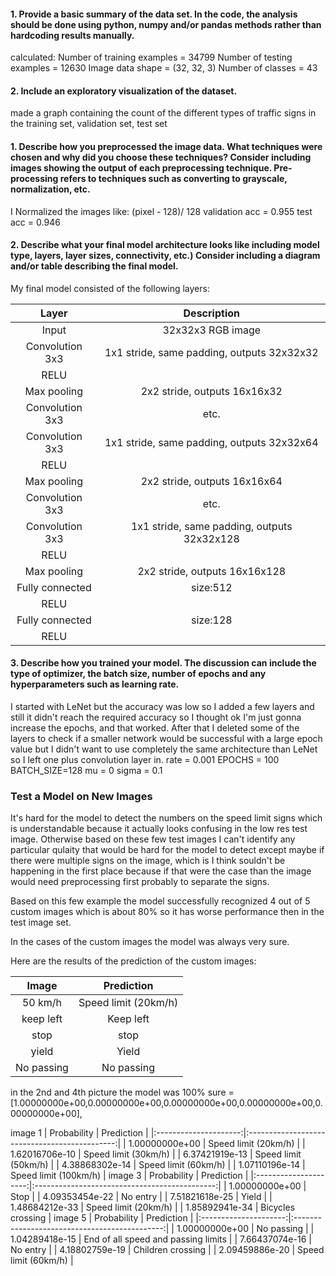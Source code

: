 #### 1. Provide a basic summary of the data set. In the code, the analysis should be done using python, numpy and/or pandas methods rather than hardcoding results manually.

calculated:
Number of training examples = 34799
Number of testing examples = 12630
Image data shape = (32, 32, 3)
Number of classes = 43

#### 2. Include an exploratory visualization of the dataset.

made a graph containing the count of the different types of traffic signs in the training set, validation set, test set

#### 1. Describe how you preprocessed the image data. What techniques were chosen and why did you choose these techniques? Consider including images showing the output of each preprocessing technique. Pre-processing refers to techniques such as converting to grayscale, normalization, etc. 

I Normalized the images like: (pixel - 128)/ 128
validation acc = 0.955
test acc = 0.946

#### 2. Describe what your final model architecture looks like including model type, layers, layer sizes, connectivity, etc.) Consider including a diagram and/or table describing the final model.

My final model consisted of the following layers:

| Layer         		|     Description	        					| 
|:---------------------:|:---------------------------------------------:| 
| Input         		| 32x32x3 RGB image   							| 
| Convolution 3x3     	| 1x1 stride, same padding, outputs 32x32x32 	|
| RELU					|												|
| Max pooling	      	| 2x2 stride,  outputs 16x16x32 				|
| Convolution 3x3	    | etc.      									|
| Convolution 3x3     	| 1x1 stride, same padding, outputs 32x32x64 	|
| RELU					|												|
| Max pooling	      	| 2x2 stride,  outputs 16x16x64 				|
| Convolution 3x3	    | etc.      									|
| Convolution 3x3     	| 1x1 stride, same padding, outputs 32x32x128 	|
| RELU					|												|
| Max pooling	      	| 2x2 stride,  outputs 16x16x128 				|
| Fully connected		| size:512        								|
| RELU				    |									            |
| Fully connected		| size:128        								|
| RELU				    |									            |

#### 3. Describe how you trained your model. The discussion can include the type of optimizer, the batch size, number of epochs and any hyperparameters such as learning rate.

I started with LeNet but the accuracy was low so I added a few layers and still it didn't reach the required accuracy so I thought ok I'm just gonna increase the epochs, and that worked. After that I deleted some of the layers to check if a smaller network would be successful with a large epoch value but I didn't want to use completely the same architecture than LeNet so I left one plus convolution layer in. 
rate = 0.001
EPOCHS = 100
BATCH_SIZE=128
mu = 0
sigma = 0.1

### Test a Model on New Images

It's hard for the model to detect the numbers on the speed limit signs which is understandable because it actually looks confusing in the low res test image. Otherwise based on these few test images I can't identify any particular qulaity that would be hard for the model to detect except maybe if there were multiple signs on the image, which is I think souldn't be happening in the first place because if that were the case than the image would need preprocessing first probably to separate the signs.

Based on this few example the model successfully recognized 4 out of 5 custom images which is about 80% so it has worse performance then in the test image set.

In the cases of the custom images the model was always very sure.

Here are the results of the prediction of the custom images:

| Image			        |     Prediction	        					| 
|:---------------------:|:---------------------------------------------:| 
| 50 km/h      		    | Speed limit (20km/h)   									| 
| keep left     		| Keep left 										|
| stop					| stop											|
| yield	      		    | Yield					 				|
| No passing			| No passing      							|


in the 2nd and 4th picture the model was 100% sure = [1.00000000e+00,0.00000000e+00,0.00000000e+00,0.00000000e+00,0.00000000e+00],

image 1
| Probability         	|     Prediction	        					| 
|:---------------------:|:---------------------------------------------:| 
| 1.00000000e+00         			| Speed limit (20km/h)   									| 
| 1.62016706e-10     				| Speed limit (30km/h) 										|
| 6.37421919e-13					| Speed limit (50km/h)											|
| 4.38868302e-14	      			| Speed limit (60km/h)					 				|
| 1.07110196e-14				    | Speed limit (100km/h)      							|
image 3
| Probability         	|     Prediction	        					| 
|:---------------------:|:---------------------------------------------:| 
| 1.00000000e+00         			| Stop   									| 
| 4.09353454e-22     				| No entry 										|
| 7.51821618e-25					| Yield											|
| 1.48684212e-33	      			| Speed limit (20km/h)					 				|
| 1.85892941e-34				    | Bicycles crossing      							|
image 5
| Probability         	|     Prediction	        					| 
|:---------------------:|:---------------------------------------------:| 
| 1.00000000e+00         			| No passing   									| 
| 1.04289418e-15     				| End of all speed and passing limits 										|
| 7.66437074e-16					| No entry											|
| 4.18802759e-19	      			| Children crossing					 				|
| 2.09459886e-20				    | Speed limit (60km/h)      							|